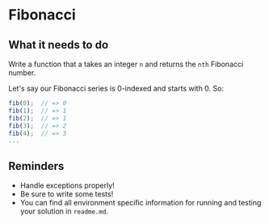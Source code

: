 # Fibonacci

## What it needs to do

Write a function that a takes an integer `n` and returns the `nth` Fibonacci number.

Let's say our Fibonacci series is 0-indexed and starts with 0. So:

  ```js
  fib(0);  // => 0
  fib(1);  // => 1
  fib(2);  // => 1
  fib(3);  // => 2
  fib(4);  // => 3
  ...
  ```

## Reminders

- Handle exceptions properly!
- Be sure to write some tests!
- You can find all environment specific information for running and testing your solution in `readme.md`.